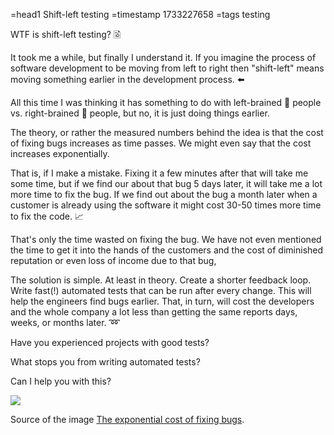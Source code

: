 =head1 Shift-left testing
=timestamp 1733227658
=tags testing

WTF is shift-left testing? 🗟

It took me a while, but finally I understand it. If you imagine the process of software development to be moving from left to right then "shift-left" means moving something earlier in the development process. ⬅️

All this time I was thinking it has something to do with left-brained 🧠 people vs. right-brained 🤯 people, but no, it is just doing things earlier.

The theory, or rather the measured numbers behind the idea is that the cost of fixing bugs increases as time passes. We might even say that the cost increases exponentially.

That is, if I make a mistake. Fixing it a few minutes after that will take me some time, but if we find our about that bug 5 days later, it will take me a lot more time to fix the bug.
If we find out about the bug a month later when a customer is already using the software it might cost 30-50 times more time to fix the code. 📈

That's only the time wasted on fixing the bug. We have not even mentioned the time to get it into the hands of the customers and the cost of diminished reputation or even loss of income due to that bug,

The solution is simple. At least in theory. Create a shorter feedback loop. Write fast(!) automated tests that can be run after every change.
This will help the engineers find bugs earlier. That, in turn, will cost the developers and the whole company a lot less than getting the same reports days, weeks, or months later. ➿

Have you experienced projects with good tests?

What stops you from writing automated tests?

Can I help you with this?


![](/img/relative-cost-to-fix-bugs-based-on-time-of-detection.png)

Source of the image [The exponential cost of fixing bugs](https://deepsource.com/blog/exponential-cost-of-fixing-bugs).
